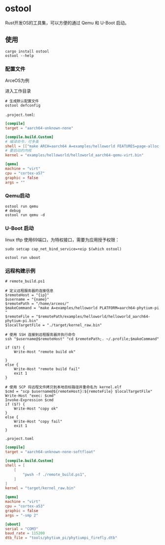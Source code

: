 # ostool

Rust开发OS的工具集，可以方便的通过 Qemu 和 U-Boot 启动。

## 使用

```shell
cargo install ostool
ostool --help
```

### 配置文件

ArceOS为例

进入工作目录

```shell
# 生成默认配置文件
ostool defconfig
```

`.project.toml`: 

```toml
[compile]
target = "aarch64-unknown-none"

[compile.build.Custom]
# 编译命令，可多条
shell = [["make ARCH=aarch64 A=examples/helloworld FEATURES=page-alloc-4g"]]
# 要启动的内核
kernel = "examples/helloworld/helloworld_aarch64-qemu-virt.bin"

[qemu]
machine = "virt"
cpu = "cortex-a57"
graphic = false
args = ""
```

### Qemu启动

```shell
ostool run qemu
# debug
ostool run qemu -d
```

### U-Boot 启动

linux tftp 使用69端口，为特权接口，需要为应用授予权限：

```shell
sudo setcap cap_net_bind_service=+eip $(which ostool)
```

```shell
ostool run uboot
```

### 远程构建示例

```pwsh
# remote_build.ps1

# 定义远程服务器的连接信息
$remoteHost = "{ip}"
$username = "{name}"
$remotePath = "/home/arceos/"
$makeCommand = "make A=examples/helloworld PLATFORM=aarch64-phytium-pi "
$remoteFile = "$remotePath/examples/helloworld/helloworld_aarch64-phytium-pi.bin"
$localTargetFile = "./target/kernel_raw.bin"

# 使用 SSH 连接到远程服务器并执行命令
ssh "$username@$remoteHost" "cd $remotePath;. ~/.profile;$makeCommand"

if ($?) {
    Write-Host "remote build ok"

}
else {
    Write-Host "remote build fail"
    exit 1
}

# 使用 SCP 将远程文件拷贝到本地目标路径并重命名为 kernel.elf
$cmd = "scp $username@${remoteHost}:${remoteFile} $localTargetFile"
Write-Host "exec: $cmd"
Invoke-Expression $cmd
if ($?) {
    Write-Host "copy ok"
}
else {
    Write-Host "copy fail"
    exit 1
}
```

`.project.toml`

```toml
[compile]
target = "aarch64-unknown-none-softfloat"

[compile.build.Custom]
shell = [
    [
        "pwsh -f ./remote_build.ps1",
    ]
]
kernel = "target/kernel_raw.bin"

[qemu]
machine = "virt"
cpu = "cortex-a53"
graphic = false
args = "-smp 2"

[uboot]
serial = "COM3"
baud_rate = 115200
dtb_file = "tools/phytium_pi/phytiumpi_firefly.dtb"
```
